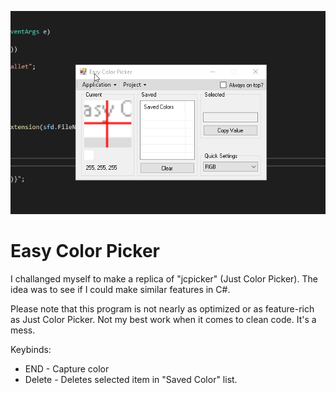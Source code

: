 ![Preview](/EasyColorPicker/Screenshot/20C9uYdKaq.gif?raw=true "Optional Title")

# Easy Color Picker
I challanged myself to make a replica of "jcpicker" (Just Color Picker). The idea was to see if I could make similar features in C#.

Please note that this program is not nearly as optimized or as feature-rich as Just Color Picker.
Not my best work when it comes to clean code. It's a mess.

Keybinds:
- END - Capture color
- Delete - Deletes selected item in "Saved Color" list.
